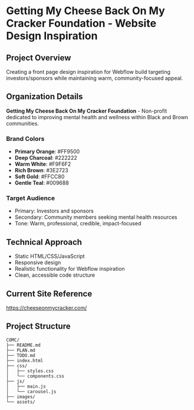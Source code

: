 # Getting My Cheese Back On My Cracker Foundation - Website Design Inspiration

## Project Overview
Creating a front page design inspiration for Webflow build targeting investors/sponsors while maintaining warm, community-focused appeal.

## Organization Details
**Getting My Cheese Back On My Cracker Foundation** - Non-profit dedicated to improving mental health and wellness within Black and Brown communities.

### Brand Colors
- **Primary Orange**: #FF9500
- **Deep Charcoal**: #222222  
- **Warm White**: #F9F6F2
- **Rich Brown**: #3E2723
- **Soft Gold**: #FFCC80
- **Gentle Teal**: #009688

### Target Audience
- Primary: Investors and sponsors
- Secondary: Community members seeking mental health resources
- Tone: Warm, professional, credible, impact-focused

## Technical Approach
- Static HTML/CSS/JavaScript
- Responsive design
- Realistic functionality for Webflow inspiration
- Clean, accessible code structure

## Current Site Reference
https://cheeseonmycracker.com/

## Project Structure
```
COMC/
├── README.md
├── PLAN.md
├── TODO.md
├── index.html
├── css/
│   ├── styles.css
│   └── components.css
├── js/
│   ├── main.js
│   └── carousel.js
├── images/
└── assets/
```